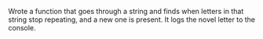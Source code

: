 Wrote a function that goes through a string and finds when letters in that string stop repeating, and a new one is present. It logs the novel letter to the console.